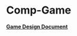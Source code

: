 # Comp-Game
**[Game Design Document](https://docs.google.com/document/d/1t19dfvHMKT6j5I5XQ6G1uD0hHxDLdw-N7gT-C9rSVjE/edit?usp=sharing)**

